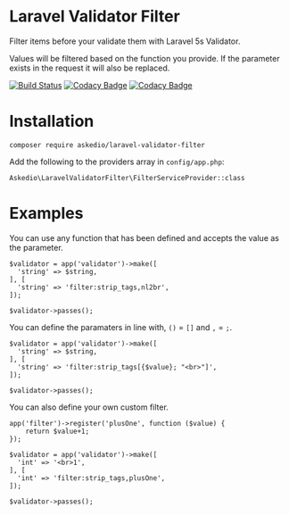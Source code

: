 # Laravel Validator Filter
Filter items before your validate them with Laravel 5s Validator.

Values will be filtered based on the function you provide. If the parameter exists in the request it will also be replaced.

[![Build Status](https://travis-ci.org/Askedio/laravel-validator-filter.svg?branch=master)](https://travis-ci.org/Askedio/laravel-validator-filter)
[![Codacy Badge](https://api.codacy.com/project/badge/Grade/f91e7399c0ff40c988ba1587f3594d8a)](https://www.codacy.com/app/gcphost/laravel-validator-filter?utm_source=github.com&amp;utm_medium=referral&amp;utm_content=Askedio/laravel-validator-filter&amp;utm_campaign=Badge_Grade)
[![Codacy Badge](https://api.codacy.com/project/badge/Coverage/f91e7399c0ff40c988ba1587f3594d8a)](https://www.codacy.com/app/gcphost/laravel-validator-filter?utm_source=github.com&amp;utm_medium=referral&amp;utm_content=Askedio/laravel-validator-filter&amp;utm_campaign=Badge_Coverage)

# Installation
~~~
composer require askedio/laravel-validator-filter
~~~

Add the following to the providers array in `config/app.php`:
~~~
Askedio\LaravelValidatorFilter\FilterServiceProvider::class
~~~

# Examples

You can use any function that has been defined and accepts the value as the parameter.
~~~
$validator = app('validator')->make([
  'string' => $string,
], [
  'string' => 'filter:strip_tags,nl2br',
]);

$validator->passes();
~~~

You can define the paramaters in line with, `()` = `[]` and `,` = `;`.
~~~
$validator = app('validator')->make([
  'string' => $string,
], [
  'string' => 'filter:strip_tags[{$value}; "<br>"]',
]);

$validator->passes();
~~~

You can also define your own custom filter.
~~~
app('filter')->register('plusOne', function ($value) {
    return $value+1;
});

$validator = app('validator')->make([
  'int' => '<br>1',
], [
  'int' => 'filter:strip_tags,plusOne',
]);

$validator->passes();
~~~